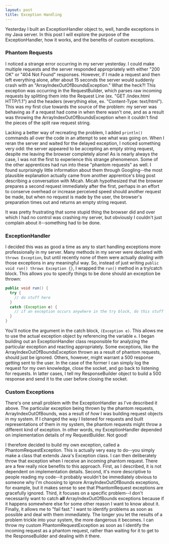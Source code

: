 ```yaml
---
layout: post
title: Exception Handling
---
```


Yesterday I built an ExceptionHandler object to, well, handle exceptions in my Java server. In this post I will explore the purpose of the ExceptionHandler, how it works, and the benefits of custom exceptions.


### Phantom Requests
I noticed a strange error occurring in my server yesterday. I could make multiple requests and the server responded appropriately with either "200 OK" or "404 Not Found" responses. However, if I made a request and then left everything alone, after about 15 seconds the server would suddenly crash with an "ArrayIndexOutOfBoundsException." What the heck?! This exception was occurring in the RequestBuilder, which parses raw incoming requests by splitting them into the Request Line (ex. "GET /index.html HTTP/1.1") and the headers (everything else, ex. "Content-Type: text/html"). This was my first clue towards the source of the problem: my server was behaving as if a request had come in when there wasn't one, and as a result was throwing the ArrayIndexOutOfBoundsException when it couldn't find the pieces of the split raw request string.

Lacking a better way of recreating the problem, I added `println()` commands all over the code in an attempt to see what was going on. When I reran the server and waited for the delayed exception, I noticed something very odd: the server appeared to be accepting an empty string request, despite me leaving the browser completely alone! As is nearly always the case, I was not the first to experience this strange phenomenon. Some of the other apprentices had run into these "phantom requests" as well. I found surprisingly little information about them through Googling--the most plausible explanation actually came from another apprentice's blog post describing a conversation with Micah. Micah hypothesized that the browser prepares a second request immediately after the first, perhaps in an effort to conserve overhead or increase perceived speed should another request be made, but when no request is made by the user, the browser's preparation times out and returns an empty string request.

It was pretty frustrating that some stupid thing the browser did and over which I had no control was crashing my server, but obviously I couldn't just complain about it--something had to be done.

### ExceptionHandler
I decided this was as good a time as any to start handling exceptions more professionally in my server. Many methods in my server were declared with `throws Exception`, but until recently none of them were actually *dealing with* those exceptions in any meaningful way. So, instead of just writing `public void run() throws Exception {}`, I wrapped the `run()` method in a try/catch block. This allows you to specify things to be done should an exception be thrown:

```java
public void run() {
  try {
    // do stuff here
  }
  catch (Exception e) {
    // if an exception occurs anywhere in the try block, do this stuff here
  }
}
```

You'll notice the argument in the catch block, `(Exception e)`. This allows me to use the actual exception object by referencing the variable `e`. I began building out an ExceptionHandler class responsible for analyzing the particular exception and reacting appropriately. Some exceptions, like the ArrayIndexOutOfBoundsException thrown as a result of phantom requests, should just be ignored. Others, however, might warrant a 500 response getting sent to the user. In the case of the former I can simply log the request for my own knowledge, close the socket, and go back to listening for requests. In latter cases, I tell my ResponseBuilder object to build a 500 response and send it to the user before closing the socket.

### Custom Exceptions
There's one small problem with the ExceptionHandler as I've described it above. The particular exception being thrown by the phantom requests, ArrayIndexOutOfBounds, was a result of *how* I was building request objects in my system. If I changed the way I listened for requests and built representations of them in my system, the phantom requests might throw a different kind of exception. In other words, my ExceptionHandler depended on implementation details of my RequestBuilder. Not good!

I therefore decided to build my own exception, called a PhantomRequestException. This is actually very easy to do--you simply make a class that extends Java's Exception class. I can then deliberately throw that exception when I receive an incoming phantom request. There are a few really nice benefits to this approach. First, as I described, it is not dependent on implementation details. Second, it's more descriptive to people reading my code--it probably wouldn't be immediately obvious to someone why I'm choosing to ignore ArrayIndexOutOfBounds exceptions, for example, but it makes sense to see that PhantomRequest exceptions are gracefully ignored. Third, it focuses on a specific problem--I don't necessarily want to catch **all** ArrayIndexOutOfBounds exceptions because if it happens somewhere else for some other reason I want to know about it. Finally, it allows me to "fail fast." I want to identify problems as soon as possible and deal with them immediately. The longer you let the results of a problem trickle into your system, the more dangerous it becomes. I can throw my custom PhantomRequestException as soon as I identify the incoming request as a phantom request, rather than waiting for it to get to the ResponseBuilder and dealing with it there.
